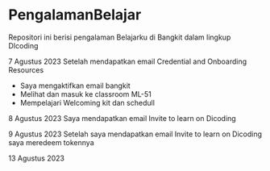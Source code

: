 # PengalamanBelajar
Repositori ini berisi pengalaman Belajarku di Bangkit dalam lingkup DIcoding

7 Agustus 2023
Setelah mendapatkan email Credential and Onboarding Resources
- Saya mengaktifkan email bangkit
- Melihat dan masuk ke classroom ML-51
- Mempelajari Welcoming kit dan schedull

8 Agustus 2023
Saya mendapatkan email Invite to learn on Dicoding

9 Agustus 2023
Setelah saya mendapatkan email Invite to learn on Dicoding saya meredeem tokennya

13 Agustus 2023
